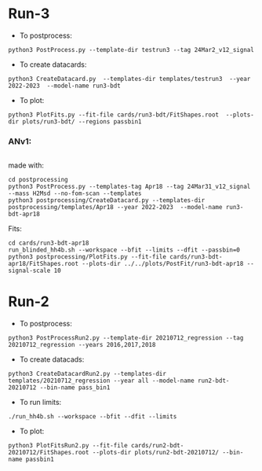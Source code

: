 # Run-3

- To postprocess:

```
python3 PostProcess.py --template-dir testrun3 --tag 24Mar2_v12_signal
```

- To create datacards:

```
python3 CreateDatacard.py  --templates-dir templates/testrun3  --year 2022-2023  --model-name run3-bdt
```

- To plot:

```
python3 PlotFits.py --fit-file cards/run3-bdt/FitShapes.root  --plots-dir plots/run3-bdt/ --regions passbin1
```

### ANv1:
```/uscms/home/jduarte1/nobackup/HH4b/src/HH4b/postprocessing/templates/Apr18
```
made with:
```
cd postprocessing
python3 PostProcess.py --templates-tag Apr18 --tag 24Mar31_v12_signal --mass H2Msd --no-fom-scan --templates
python3 postprocessing/CreateDatacard.py --templates-dir postprocessing/templates/Apr18 --year 2022-2023  --model-name run3-bdt-apr18
```
Fits:
```
cd cards/run3-bdt-apr18
run_blinded_hh4b.sh --workspace --bfit --limits --dfit --passbin=0
python3 postprocessing/PlotFits.py --fit-file cards/run3-bdt-apr18/FitShapes.root --plots-dir ../../plots/PostFit/run3-bdt-apr18 --signal-scale 10
```

# Run-2

- To postprocess:

```
python3 PostProcessRun2.py --template-dir 20210712_regression --tag 20210712_regression --years 2016,2017,2018
```

- To create datacads:

```
python3 CreateDatacardRun2.py --templates-dir templates/20210712_regression --year all --model-name run2-bdt-20210712 --bin-name pass_bin1
```

- To run limits:

```
./run_hh4b.sh --workspace --bfit --dfit --limits
```

- To plot:

```
python3 PlotFitsRun2.py --fit-file cards/run2-bdt-20210712/FitShapes.root --plots-dir plots/run2-bdt-20210712/ --bin-name passbin1
```
